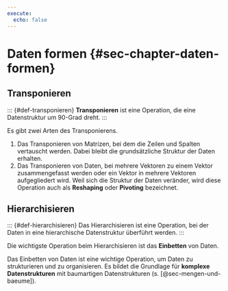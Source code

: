 ```yaml
---
execute: 
  echo: false
---
```

# Daten formen {#sec-chapter-daten-formen}

## Transponieren

::: {#def-transponieren}
**Transponieren** ist eine Operation, die eine Datenstruktur um 90-Grad dreht. 
:::

Es gibt zwei Arten des Transponierens.

1. Das Transponieren von Matrizen, bei dem die Zeilen und Spalten vertauscht werden. Dabei bleibt die grundsätzliche Struktur der Daten erhalten. 
2. Das Transponieren von Daten, bei mehrere Vektoren zu einem Vektor zusammengefasst werden oder ein Vektor in mehrere Vektoren aufgegliedert wird. Weil sich die Struktur der Daten veränder, wird diese Operation auch als **Reshaping** oder **Pivoting** bezeichnet.


## Hierarchisieren

::: {#def-hierarchisieren}
Das Hierarchisieren ist eine Operation, bei der Daten in eine hierarchische Datenstruktur überführt werden.
:::

Die wichtigste Operation beim Hierarchisieren ist das **Einbetten** von Daten. 

Das Einbetten von Daten ist eine wichtige Operation, um Daten zu strukturieren und zu organisieren. Es bildet die Grundlage für **komplexe Datenstrukturen** mit baumartigen Datenstrukturen (s. [@sec-mengen-und-baeume]).


